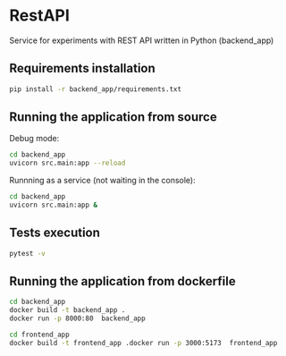 # RestAPI

Service for experiments with REST API written in Python (backend_app)

## Requirements installation

```bash
pip install -r backend_app/requirements.txt
```

## Running the application from source

Debug mode:

```bash
cd backend_app
uvicorn src.main:app --reload

```

Runnning as a service (not waiting in the console):

```bash
cd backend_app
uvicorn src.main:app &
```

## Tests execution

```bash
pytest -v
```

## Running the application from dockerfile

```bash
cd backend_app
docker build -t backend_app .
docker run -p 8000:80  backend_app
```

```bash
cd frontend_app
docker build -t frontend_app .docker run -p 3000:5173  frontend_app
```

